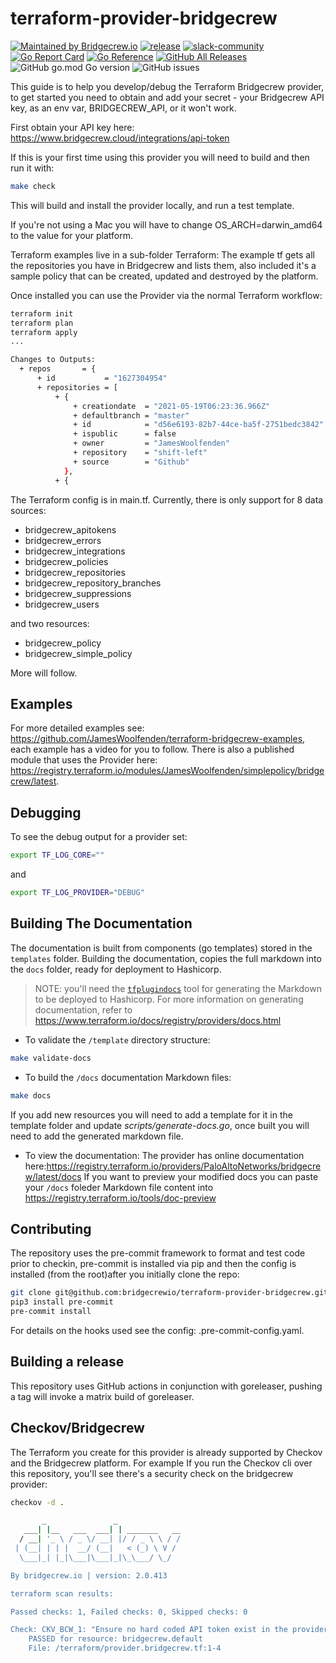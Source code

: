 # terraform-provider-bridgecrew

[![Maintained by Bridgecrew.io](https://img.shields.io/badge/maintained%20by-bridgecrew.io-blueviolet)](https://bridgecrew.io/?utm_source=github&utm_medium=organic_oss&utm_campaign=terraform-provider-bridgecrew)
[![release](https://github.com/PaloAltoNetworks/terraform-provider-bridgecrew/actions/workflows/release.yml/badge.svg)](https://github.com/PaloAltoNetworks/terraform-provider-bridgecrew/actions/workflows/security.yml)
[![slack-community](https://img.shields.io/badge/slack-bridgecrew-blueviolet.svg?logo=slack)](https://codifiedsecurity.slack.com/)
[![Go Report Card](https://goreportcard.com/badge/github.com/PaloAltoNetworks/terraform-provider-bridgecrew)](https://goreportcard.com/report/github.com/PaloAltoNetworks/terraform-provider-bridgecrew)
[![Go Reference](https://pkg.go.dev/badge/github.com/PaloAltoNetworks/terraform-provider-bridgecrew.svg)](https://pkg.go.dev/github.com/PaloAltoNetworks/terraform-provider-bridgecrew)
[![GitHub All Releases](https://img.shields.io/github/downloads/PaloAltoNetworks/terraform-provider-bridgecrew/total)](https://github.com/PaloAltoNetworks/terraform-provider-bridgecrew/releases)
![GitHub go.mod Go version](https://img.shields.io/github/go-mod/go-version/PaloAltoNetworks/terraform-provider-bridgecrew)
![GitHub issues](https://img.shields.io/github/issues/PaloAltoNetworks/terraform-provider-bridgecrew)

This guide is to help you develop/debug the Terraform Bridgecrew provider, to get started you need to obtain and add your secret - your Bridgecrew API key, as an env var,
BRIDGECREW_API, or it won't work.

First obtain your API key here: <https://www.bridgecrew.cloud/integrations/api-token>

If this is your first time using this provider you will need to build
and then run it with:

```bash
make check
```

This will build and install the provider locally, and run a test template.

If you're not using a Mac you will have to change OS_ARCH=darwin_amd64 to the value for your platform.

Terraform examples live in a sub-folder Terraform:
The example tf gets all the repositories you have in Bridgecrew and lists them, also included it's a sample policy that can be created, updated and destroyed by the platform.

Once installed you can use the Provider via the normal Terraform workflow:

```bash
terraform init
terraform plan
terraform apply
...

Changes to Outputs:
  + repos       = {
      + id           = "1627304954"
      + repositories = [
          + {
              + creationdate  = "2021-05-19T06:23:36.966Z"
              + defaultbranch = "master"
              + id            = "d56e6193-82b7-44ce-ba5f-2751bedc3842"
              + ispublic      = false
              + owner         = "JamesWoolfenden"
              + repository    = "shift-left"
              + source        = "Github"
            },
          + {
```

The Terraform config is in main.tf.
Currently, there is only support for 8 data sources:

- bridgecrew_apitokens
- bridgecrew_errors
- bridgecrew_integrations
- bridgecrew_policies
- bridgecrew_repositories
- bridgecrew_repository_branches
- bridgecrew_suppressions
- bridgecrew_users

and two resources:

- bridgecrew_policy
- bridgecrew_simple_policy

More will follow.

## Examples

For more detailed examples see:  <https://github.com/JamesWoolfenden/terraform-bridgecrew-examples>, each example has a video for you to follow. 
There is also a published module that uses the Provider here: <https://registry.terraform.io/modules/JamesWoolfenden/simplepolicy/bridgecrew/latest>.

## Debugging

To see the debug output for a provider set:

```bash
export TF_LOG_CORE=""
```

and

```bash
export TF_LOG_PROVIDER="DEBUG"
```

## Building The Documentation

The documentation is built from components (go templates) stored in the `templates` folder.
Building the documentation, copies the full markdown into the `docs` folder, ready for deployment to Hashicorp.

> NOTE: you'll need the [`tfplugindocs`](https://github.com/hashicorp/terraform-plugin-docs) tool for generating the Markdown to be deployed to Hashicorp. For more information on generating documentation, refer to https://www.terraform.io/docs/registry/providers/docs.html

- To validate the `/template` directory structure:

```bash
make validate-docs
```

- To build the `/docs` documentation Markdown files:

```bash
make docs
```

If you add new resources you will need to add a template for it in the template folder and update *scripts/generate-docs.go*, once built you will need to add the generated markdown file.

- To view the documentation:
The provider has online documentation here:<https://registry.terraform.io/providers/PaloAltoNetworks/bridgecrew/latest/docs>
If you want to preview your modified docs you can paste your `/docs` foleder Markdown file content into <https://registry.terraform.io/tools/doc-preview>

## Contributing

The repository uses the pre-commit framework to format and test code prior to checkin, pre-commit is installed via pip and then the config is installed (from the root)after you initially clone the repo:

```bash
git clone git@github.com:bridgecrewio/terraform-provider-bridgecrew.git
pip3 install pre-commit
pre-commit install
```

For details on the hooks used see the config: .pre-commit-config.yaml.

## Building a release

This repository uses GitHub actions in conjunction with goreleaser, pushing a tag will invoke a matrix build of goreleaser.

## Checkov/Bridgecrew

The Terraform you create for this provider is already supported by Checkov and the Bridgecrew platform.
For example If you run the Checkov cli over this repository, you'll see there's a security check on the bridgecrew provider:

```bash
checkov -d .

       _               _
   ___| |__   ___  ___| | _______   __
  / __| '_ \ / _ \/ __| |/ / _ \ \ / /
 | (__| | | |  __/ (__|   < (_) \ V /
  \___|_| |_|\___|\___|_|\_\___/ \_/

By bridgecrew.io | version: 2.0.413

terraform scan results:

Passed checks: 1, Failed checks: 0, Skipped checks: 0

Check: CKV_BCW_1: "Ensure no hard coded API token exist in the provider"
    PASSED for resource: bridgecrew.default
    File: /terraform/provider.bridgecrew.tf:1-4

```
